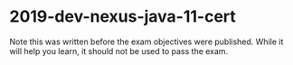 # 2019-dev-nexus-java-11-cert

Note this was written before the exam objectives were published. While it will help you learn, it should not be used to pass the exam.
